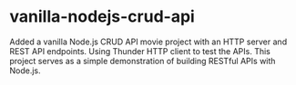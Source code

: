 # vanilla-nodejs-crud-api
Added a vanilla Node.js CRUD API movie project with an HTTP server and REST API endpoints. Using Thunder HTTP client to test the APIs. This project serves as a simple demonstration of building RESTful APIs with Node.js.
